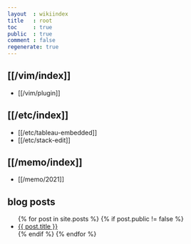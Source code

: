 ```yaml
---
layout  : wikiindex
title   : root
toc     : true
public  : true
comment : false
regenerate: true
---
```


## [[/vim/index]]

* [[/vim/plugin]]

## [[/etc/index]]

* [[/etc/tableau-embedded]]
* [[/etc/stack-edit]]

## [[/memo/index]]

* [[/memo/2021]]

## blog posts
<div>
    <ul>
{% for post in site.posts %}
    {% if post.public != false %}
        <li>
            <a class="post-link" href="{{ post.url | prepend: site.baseurl }}">
                {{ post.title }}
            </a>
        </li>
    {% endif %}
{% endfor %}
    </ul>
</div>

